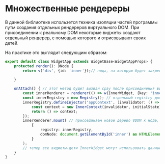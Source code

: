 # Множественные рендереры
В данной библиотеке использется техника изоляции частей программы путм создания отдельных рендереров виртуального DOM.
При присоединении к реальному DOM некоторые виджеты создают отдельный рендерер, с помощью которого и отрисовывают своих 
детей. 

На практике это выглядит следующим образом:
```typescript
export default class WidgetApp extends WidgetBase<WidgetAppProps> {
    protected render(): DNode {
        return v('div', {id: 'inner'});// нода, на которую будет закреплён дополнительный рендерер
         
    }

    onAttach() { // этот метод будет вызван срау после присоединения виджета к реальному DOM
        const innerRenderer = renderer(() => w(InnerWidget, {key: 'innerWidget'}));// отдельный рендрер для виджета-ребёнка
        const innerRegistry = new Registry(); // отдельный registry для детей
        innerRegistry.defineInjector('appContext', (invalidator: () => void) => {
            const context = new InnerContext(invalidator, initialState);
            return () => context;
        });
        innerRenderer.mount( // присоединяем новое дерево VDOM к ноде, которую ранее отрисовал виджет
            {
                registry: innerRegistry,
                domNode: document.getElementById('inner') as HTMLElement,
            }
        ); 
        // тепер все виджеты-дети InnerWidget могут использовать данные именно из appContext, обьявленного выше
    }
}
```
